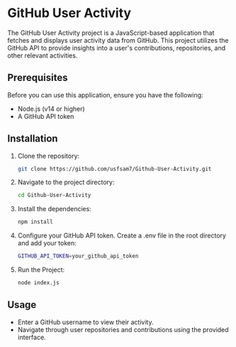 # GitHub User Activity

The GitHub User Activity project is a JavaScript-based application that fetches and displays user activity data from GitHub. This project utilizes the GitHub API to provide insights into a user's contributions, repositories, and other relevant activities.

## Prerequisites

Before you can use this application, ensure you have the following:

- Node.js (v14 or higher)
- A GitHub API token

## Installation

1. Clone the repository:

   ```bash
   git clone https://github.com/usfsam7/Github-User-Activity.git

2. Navigate to the project directory:

   ```bash
   cd Github-User-Activity

3. Install the dependencies:

   ```bash
   npm install

4. Configure your GitHub API token. Create a .env file in the root directory and add your token:

     ```bash
     GITHUB_API_TOKEN=your_github_api_token

5. Run the Project: 
   
    ```bash
    node index.js

## Usage
- Enter a GitHub username to view their activity.
- Navigate through user repositories and contributions using the provided interface.

